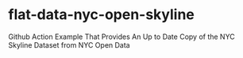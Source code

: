 # flat-data-nyc-open-skyline
Github Action Example That Provides An Up to Date Copy of the NYC Skyline Dataset from NYC Open Data
